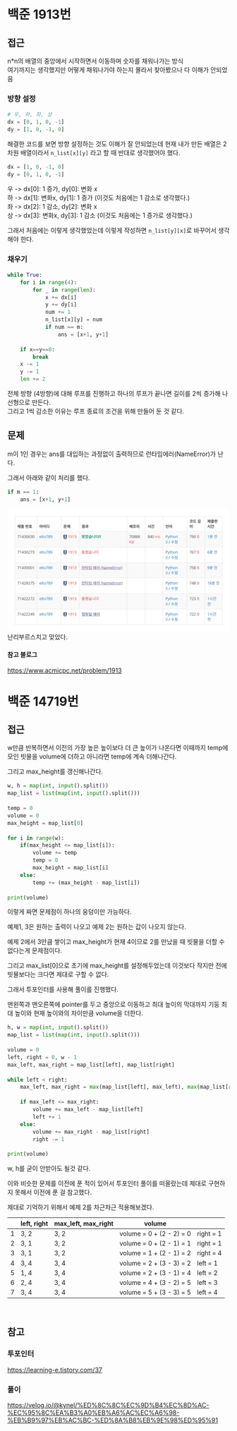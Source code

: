 # 백준 1913번

## 접근

n\*n의 배열의 중앙에서 시작하면서 이동하며 숫자를 채워나가는 방식
<br>
여기까지는 생각했지만 어떻게 채워나가야 하는지 몰라서 찾아봤으나 다 이해가 안되었음

### 방향 설정

```python
# 우, 하, 좌, 상
dx = [0, 1, 0, -1]
dy = [1, 0, -1, 0]
```

해결한 코드를 보면 방향 설정하는 것도 이해가 잘 안되었는데 현재 내가 만든 배열은 2차원 배열이라서 `n_list[x][y]` 라고 할 때 반대로 생각했어야 했다.

```python
dx = [1, 0, -1, 0]
dy = [0, 1, 0, -1]
```

우 -> dx[0]: 1 증가, dy[0]: 변화 x <br>
하 -> dx[1]: 변화x, dy[1]: 1 증가 (이것도 처음에는 1 감소로 생각했다.) <br>
좌 -> dx[2]: 1 감소, dy[2]: 변화 x <br>
상 -> dx[3]: 변화x, dy[3]: 1 감소 (이것도 처음에는 1 증가로 생각했다.) <br>

그래서 처음에는 이렇게 생각했었는데 이렇게 작성하면 `n_list[y][x]`로 바꾸어서 생각해야 한다.

### 채우기

```python
while True:
    for i in range(4):
        for _ in range(len):
            x += dx[i]
            y += dy[i]
            num += 1
            n_list[x][y] = num
            if num == m:
                ans = [x+1, y+1]

    if x==y==0:
        break
    x -= 1
    y -= 1
    len += 2

```

전체 방향 (4방향)에 대해 루프를 진행하고 하나의 루프가 끝나면 길이를 2씩 증가해 나선형으로 만든다.
<br>
그리고 1씩 감소한 이유는 루프 종료의 조건을 위해 만들어 둔 것 같다.

## 문제

m이 1인 경우는 ans를 대입하는 과정없이 출력하므로 런타임에러(NameError)가 난다.

그래서 아래와 같이 처리를 했다.

```python
if m == 1:
    ans = [x+1, y+1]
```

![Alt text](image.png)
난리부르스치고 맞았다.

#### 참고 블로그

https://www.acmicpc.net/problem/1913

# 백준 14719번

## 접근

w만큼 반복하면서 이전의 가장 높은 높이보다 더 큰 높이가 나온다면 이때까지 temp에 모인 빗물을 volume에 더하고 아니라면 temp에 계속 더해나간다.

그리고 max_height를 갱신해나간다.

```python
w, h = map(int, input().split())
map_list = list(map(int, input().split()))

temp = 0
volume = 0
max_height = map_list[0]

for i in range(w):
    if(max_height <= map_list[i]):
        volume += temp
        temp = 0
        max_height = map_list[i]
    else:
        temp += (max_height - map_list[i])

print(volume)
```

이렇게 짜면 문제점이 하나의 웅덩이만 가능하다.

예제1, 3은 원하는 출력이 나오고 예제 2는 원하는 값이 나오지 않는다.

예제 2에서 3만큼 쌓이고 max_height가 현재 4이므로 2를 만났을 때 빗물을 더할 수 없다는게 문제점이다.

그리고 max_list[0]으로 초기에 max_height를 설정해두었는데 이것보다 작지만 전에 빗물보다는 크다면 제대로 구할 수 없다.

그래서 투포인터를 사용해 풀이를 진행했다.

맨왼쪽과 맨오른쪽에 pointer를 두고 중앙으로 이동하고 최대 높이의 막대까지 기둥 최대 높이와 현재 높이와의 차이만큼 volume을 더한다.

```python
h, w = map(int, input().split())
map_list = list(map(int, input().split()))

volume = 0
left, right = 0, w - 1
max_left, max_right = map_list[left], map_list[right]

while left < right:
    max_left, max_right = max(map_list[left], max_left), max(map_list[right], max_right)

    if max_left <= max_right:
        volume += max_left - map_list[left]
        left += 1
    else:
        volume += max_right - map_list[right]
        right -= 1

print(volume)
```

w, h를 굳이 안받아도 될것 같다.

이와 비슷한 문제를 이전에 푼 적이 있어서 투포인터 풀이를 떠올랐는데 제대로 구현하지 못해서 이전에 푼 걸 참고했다.

제대로 기억하기 위해서 예제 2를 차근차근 적용해보겠다.

|     | left, right | max_left, max_right | volume                   |           |
| --- | ----------- | ------------------- | ------------------------ | --------- |
| 1   | 3, 2        | 3, 2                | volume = 0 + (2 - 2) = 0 | right = 1 |
| 2   | 3, 1        | 3, 2                | volume = 0 + (2 - 1) = 1 | right = 1 |
| 3   | 3, 1        | 3, 2                | volume = 1 + (2 - 1) = 2 | right = 4 |
| 4   | 3, 4        | 3, 4                | volume = 2 + (3 - 3) = 2 | left = 1  |
| 5   | 1, 4        | 3, 4                | volume = 2 + (3 - 1) = 4 | left = 2  |
| 6   | 2, 4        | 3, 4                | volume = 4 + (3 - 2) = 5 | left = 3  |
| 7   | 3, 4        | 3, 4                | volume = 5 + (3 - 3) = 5 | left = 4  |

<br>

## 참고

### 투포인터

https://learning-e.tistory.com/37

### 풀이

https://velog.io/@kynel/%ED%8C%8C%EC%9D%B4%EC%8D%AC-%EC%95%8C%EA%B3%A0%EB%A6%AC%EC%A6%98-%EB%B9%97%EB%AC%BC-%ED%8A%B8%EB%9E%98%ED%95%91
